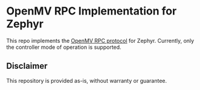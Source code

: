 # OpenMV RPC Implementation for Zephyr

This repo implements the
[OpenMV RPC protocol](https://github.com/openmv/openmv/blob/master/tools/rpc/README.md)
for Zephyr. Currently, only the controller mode of operation is supported.

## Disclaimer

This repository is provided as-is, without warranty or guarantee.
